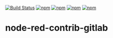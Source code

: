 [![Build Status](https://dev.azure.com/doing-things-with-node-red/node-red-contrib/_apis/build/status/node-red-contrib-gitlab?branchName=master)](https://dev.azure.com/doing-things-with-node-red/node-red-contrib/_build/latest?definitionId=5&branchName=master)
[![npm](https://img.shields.io/npm/dw/@doing-things-with-node-red/node-red-contrib-gitlab.svg)](https://www.npmjs.com/package/@doing-things-with-node-red/node-red-contrib-gitlab)
[![npm](https://img.shields.io/npm/dm/@doing-things-with-node-red/node-red-contrib-gitlab.svg)](https://www.npmjs.com/package/@doing-things-with-node-red/node-red-contrib-gitlab)
[![npm](https://img.shields.io/npm/dy/@doing-things-with-node-red/node-red-contrib-gitlab.svg)](https://www.npmjs.com/package/@doing-things-with-node-red/node-red-contrib-gitlab)
[![npm](https://img.shields.io/npm/dt/@doing-things-with-node-red/node-red-contrib-gitlab.svg)](https://www.npmjs.com/package/@doing-things-with-node-red/node-red-contrib-gitlab)

# node-red-contrib-gitlab
